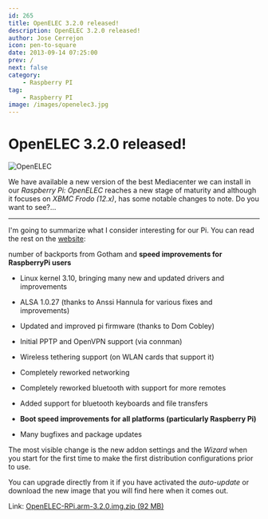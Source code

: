 ```yaml
---
id: 265
title: OpenELEC 3.2.0 released!
description: OpenELEC 3.2.0 released!
author: Jose Cerrejon
icon: pen-to-square
date: 2013-09-14 07:25:00
prev: /
next: false
category:
    - Raspberry PI
tag:
    - Raspberry PI
image: /images/openelec3.jpg
---
```


# OpenELEC 3.2.0 released!

![OpenELEC](/images/openelec3.jpg)

We have available a new version of the best Mediacenter we can install in our _Raspberry Pi: OpenELEC_ reaches a new stage of maturity and although it focuses on _XBMC Frodo (12.x)_, has some notable changes to note. Do you want to see?...

---

I'm going to summarize what I consider interesting for our Pi. You can read the rest on the [website](https://openelec.tv/news/22-releases/107-openelec-3-2-0-released):

number of backports from Gotham and **speed improvements for RaspberryPi users**

-   Linux kernel 3.10, bringing many new and updated drivers and improvements

-   ALSA 1.0.27 (thanks to Anssi Hannula for various fixes and improvements)

-   Updated and improved pi firmware (thanks to Dom Cobley)

-   Initial PPTP and OpenVPN support (via connman)

-   Wireless tethering support (on WLAN cards that support it)

-   Completely reworked networking

-   Completely reworked bluetooth with support for more remotes

-   Added support for bluetooth keyboards and file transfers

-   **Boot speed improvements for all platforms (particularly Raspberry Pi)**

-   Many bugfixes and package updates

The most visible change is the new addon settings and the _Wizard_ when you start for the first time to make the first distribution configurations prior to use.

You can upgrade directly from it if you have activated the _auto-update_ or download the new image that you will find here when it comes out.

Link: [OpenELEC-RPi.arm-3.2.0.img.zip (92 MB)](https://resources.pichimney.com/OpenELEC/official_images/OpenELEC-RPi.arm-3.2.0.img.zip)
